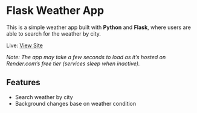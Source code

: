 # Flask Weather App

This is a simple weather app built with **Python** and **Flask**, where users are able to search for the weather by city.

Live: [View Site](https://flask-weather-app-k7b3.onrender.com)

*Note: The app may take a few seconds to load as it’s hosted on Render.com’s free tier (services sleep when inactive).*

## Features

 - Search weather by city
 - Background changes base on weather condition